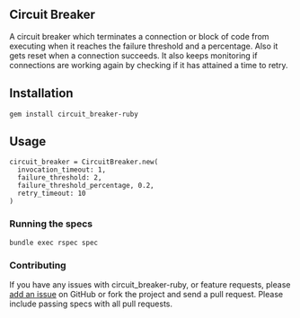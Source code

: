 ## Circuit Breaker
  A circuit breaker which terminates a connection or block of code from executing when it reaches the failure threshold and a percentage. Also it gets reset when a connection succeeds. It also keeps monitoring if connections are working again by checking if it has attained a time to retry.

## Installation

  ```
  gem install circuit_breaker-ruby
  ```

## Usage

  ```
  circuit_breaker = CircuitBreaker.new(
    invocation_timeout: 1,
    failure_threshold: 2,
    failure_threshold_percentage, 0.2,
    retry_timeout: 10
  )
  ```

### Running the specs

`bundle exec rspec spec`

### Contributing

If you have any issues with circuit_breaker-ruby,
or feature requests,
please [add an issue](https://github.com/vasuadari/circuit_breaker/issues) on GitHub
or fork the project and send a pull request.
Please include passing specs with all pull requests.
